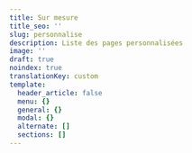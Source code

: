 ```yaml
---
title: Sur mesure
title_seo: ''
slug: personnalise
description: Liste des pages personnalisées
image: ''
draft: true
noindex: true
translationKey: custom
template:
  header_article: false
  menu: {}
  general: {}
  modal: {}
  alternate: []
  sections: []
---
```

